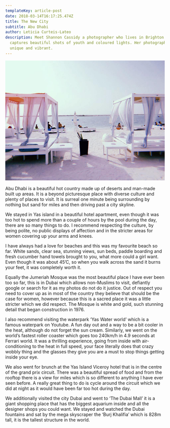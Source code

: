 ```yaml
---
templateKey: article-post
date: 2018-03-14T16:17:25.474Z
title: The New City
subtitle: Abu Dhabi
author: Leticia Curteis-Lateo
description: Meet Shannon Cassidy a photographer who lives in Brighton who
  captures beautiful shots of youth and coloured lights. Her photography is
  unique and vibrant.
---
```

![Sun lounges on a beach](abudhabi1.jpg)

Abu Dhabi is a beautiful hot country made up of deserts and man-made built up areas. It is a beyond picturesque place with diverse culture and plenty of places to visit. It is surreal one minute being surrounding by nothing but sand for miles and then driving past a city skyline.

We stayed in Yas island in a beautiful hotel apartment, even though it was too hot to spend more than a couple of hours by the pool during the day, there are so many things to do. I recommend respecting the culture, by being polite, no public displays of affection and in the stricter areas for women covering up your arms and knees.

I have always had a love for beaches and this was my favourite beach so far. White sands, clear sea, stunning views, sun beds, paddle boarding and fresh cucumber hand towels brought to you, what more could a girl want. Even though it was about 45’C, so when you walk across the sand it burns your feet, it was completely worth it.

Equally the Jumeriah Mosque was the most beautiful place I have ever been too so far, this is in Dubai which allows non-Muslims to visit, defiantly google or search for it as my photos do not do it justice. Out of respect you need to cover up as in most of the country they believe that should be the case for women, however because this is a sacred place it was a little stricter which we did respect. The Mosque is white and gold, such stunning detail that began construction in 1976.

I also recommend visiting the waterpark ‘Yas Water world’ which is a famous waterpark on Youtube. A fun day out and a way to be a bit cooler in the heat, although do not forget the sun cream. Similarly, we went on the world’s fastest roller coaster which goes too 240km/h in 4.9 seconds at Ferrari world. It was a thrilling experience, going from inside with air-conditioning to the heat in full speed, your face literally does that crazy wobbly thing and the glasses they give you are a must to stop things getting inside your eye.

We also went for brunch at the Yas Island Viceroy hotel that is in the centre of the grand prix circuit. There was a beautiful spread of food and from the rooftop there is a view for miles which is so different to anything I have ever seen before. A really great thing to do is cycle around the circuit which we did at night as it would have been far too hot during the day.

We additionally visited the city Dubai and went to ‘The Dubai Mall’ it is a giant shopping place that has the biggest aquarium inside and all the designer shops you could want. We stayed and watched the Dubai fountains and sat by the mega skyscraper the ‘Burj Khalifia’ which is 828m tall, it is the tallest structure in the world.